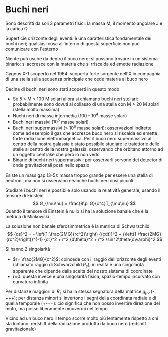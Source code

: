 # Buchi neri

Sono descritti da soli 3 parametri fisici: la massa M, il momento angolare J e la carica Q

Superficie orizzonte degli eventi: è una caratteristica fondamentale dei buchi neri; qualsiasi cosa all'interno di questa superficie non può comunicare con l'esterno

Niente può uscire da dentro il buco nero; si possono trovare in un sistema binario: si accresce con la materia che si rriscalda ed emette radiazione

Cygnus X-1 scoperto nel 1964: scoperta forte sorgente nell'X in compagnia di una stella sulla sequenza principale che cede materia al buco nero

Decine di buchi neri sono stati scoperti in questo modo

- Se 5 < M < 100 M solari allora si chiamano buchi neri stellari: probabilmente sono dovuti al collasso di una stella con M > 20 M solari (stella molto massima)
- Nuchi neri di massa intermedia (100 - $10^4$ masse solari)
- Buchi neri massivi ($10^5$ masse solari)
- Buchi neri supermassivi (> $10^6$ masse solari): osservazioni indirette come ad esempio il gas che accresce buco nerp si riscalda ed emette forte radiazione elettromagnetica. 
    Per il buco nero supermassivo al centro della nostra galassia è stato possibile studiare le traiettorie delle stelle al centro della nostra galassia, osservando che orbitano attorno ad un oggetto centrake che però io non vedo
- Binarie di buchi neri supermassivi: per osservarli servono dei detector di onde gravitazionali posti nello spazio

Esiste un mass gap (3-5): massa troppo grande per essere una stella di neutroni, ma non si osservano neanche buchi neri così piccoli

Studiare i buchi neri è possibile solo usando la relatività generale, usando il tensore di Einstein
$$ G_{\mu\nu} = \frac{8\pi G}{c^4}T_{\mu\nu} $$
Quando il tensore di Einstein è nullo si ha la soluzione banale che è la metrica di Minkowski

La soluzione non banale sferosimmetrica è la metrica di Schwarzchild
$$ {ds}^2 = - \left(1-\frac{2MG}{rc^2}\right) {(cdt)}^2 + {\left(1-\frac{2MG}{rc^2}\right)}^{-1} {dr}^2 + r^2 {d\theta}^2 + r^2 \sin^2\theta{d\varphi}^2 $$

Si hanno 2 singolarità
- $r= \frac{2MG}{c^2}$: coincede con il raggio dell'orizzonte degli eventi (chiamato raggio di Schwarzchild $R_s$); in realtà è una singolarità apparente che dipende dalla scelta del nostro sistema di coordinate
- r=0: questa invece è una singolarità fisica; spazio-tempo incurvato con curvatura infinita

Per distanze maggiori di $R_s$ si ha la stessa segnatura della matrice $g_{\mu\nu}$ (-+++); per distanza minori si invertono i segni della coordinata radiale e di quella temporale (+-++): ciò significa che non posso invertire direzione del moto, ma posso liberamente muovermi nel tempo

Vicino ad un buco nero il tempo scorre molto più lentamente rispetto a chi sta lontano: redshift della radiazione prodotta da buco nero (redshift gravitazionale)